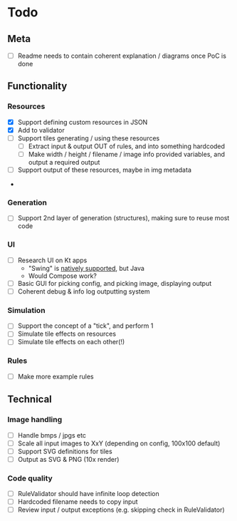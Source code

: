 # Todo

## Meta

- [ ] Readme needs to contain coherent explanation / diagrams once PoC is done

## Functionality

### Resources

- [x] Support defining custom resources in JSON
- [x] Add to validator
- [ ] Support tiles generating / using these resources
  - [ ] Extract input & output OUT of rules, and into something hardcoded
  - [ ] Make width / height / filename / image info provided variables, and output a required output
- [ ] Support output of these resources, maybe in img metadata
- 
### Generation

- [ ] Support 2nd layer of generation (structures), making sure to reuse most code

### UI

- [ ] Research UI on Kt apps
  - "Swing" is [natively supported](https://www.jetbrains.com/help/idea/creating-and-disposing-of-a-form-runtime-frame.html), but Java
  - Would Compose work?
- [ ] Basic GUI for picking config, and picking image, displaying output
- [ ] Coherent debug & info log outputting system

### Simulation

- [ ] Support the concept of a "tick", and perform 1
- [ ] Simulate tile effects on resources
- [ ] Simulate tile effects on each other(!)

### Rules

- [ ] Make more example rules

## Technical

### Image handling

- [ ] Handle bmps / jpgs etc
- [ ] Scale all input images to XxY (depending on config, 100x100 default)
- [ ] Support SVG definitions for tiles
- [ ] Output as SVG & PNG (10x render)

### Code quality

- [ ] RuleValidator should have infinite loop detection
- [ ] Hardcoded filename needs to copy input
- [ ] Review input / output exceptions (e.g. skipping check in RuleValidator)